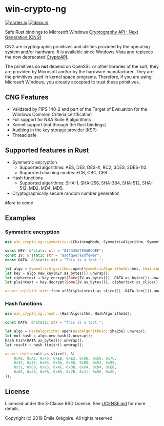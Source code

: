 # win-crypto-ng

[![crates.io](https://img.shields.io/crates/v/win-crypto-ng.svg)](https://crates.io/crates/win-crypto-ng)
[![docs.rs](https://docs.rs/win-crypto-ng/badge.svg)](https://docs.rs/crate/win-crypto-ng)

Safe Rust bindings to Microsoft Windows
[Cryptography API : Next Generation (CNG)](https://docs.microsoft.com/en-us/windows/win32/seccng/cng-portal)

CNG are cryptographic primitives and utilities provided by the operating system and/or hardware. It is available since
Windows Vista and replaces the now deprecated
[CryptoAPI](https://docs.microsoft.com/fr-fr/windows/win32/seccrypto/cryptography-portal).

The primitives do **not** depend on OpenSSL or other libraries of the sort, they are provided by Microsoft and/or by
the hardware manufacturer. They are the primitives used in kernel space programs. Therefore, if you are using Microsoft
Windows, you already accepted to trust these primitives.

## CNG Features

- Validated by FIPS 140-2 and part of the Target of Evaluation for the Windows Common Criteria certification
- Full support for NSA Suite B algorithms
- Kernel support (not through the Rust bindings)
- Auditing in the key storage provider (KSP)
- Thread safe

## Supported features in Rust
- Symmetric encryption
  - Supported algorithms: AES, DES, DES-X, RC2, 3DES, 3DES-112.
  - Supported chaining modes: ECB, CBC, CFB.
- Hash functions
  - Supported algorithms: SHA-1, SHA-256, SHA-384, SHA-512, SHA-512, MD2, MD4, MD5.
- Cryptographically secure random number generation

*More to come*

## Examples

### Symmetric encryption

```rust
use win_crypto_ng::symmetric::{ChainingMode, SymmetricAlgorithm, SymmetricAlgorithmId};

const KEY: &'static str = "0123456789ABCDEF";
const IV: &'static str = "asdfqwerasdfqwer";
const DATA: &'static str = "This is a test.";

let algo = SymmetricAlgorithm::open(SymmetricAlgorithmId::Aes, ChainingMode::Cbc).unwrap();
let key = algo.new_key(KEY.as_bytes()).unwrap();
let ciphertext = key.encrypt(Some(IV.as_bytes()), DATA.as_bytes()).unwrap();
let plaintext = key.decrypt(Some(IV.as_bytes()), ciphertext.as_slice()).unwrap();

assert_eq!(std::str::from_utf8(&plaintext.as_slice()[..DATA.len()]).unwrap(), DATA);
```

### Hash functions

```rust
use win_crypto_ng::hash::{HashAlgorithm, HashAlgorithmId};

const DATA: &'static str = "This is a test.";

let algo = HashAlgorithm::open(HashAlgorithmId::Sha256).unwrap();
let mut hash = algo.new_hash().unwrap();
hash.hash(DATA.as_bytes()).unwrap();
let result = hash.finish().unwrap();

assert_eq!(result.as_slice(), &[
    0xA8, 0xA2, 0xF6, 0xEB, 0xE2, 0x86, 0x69, 0x7C,
    0x52, 0x7E, 0xB3, 0x5A, 0x58, 0xB5, 0x53, 0x95,
    0x32, 0xE9, 0xB3, 0xAE, 0x3B, 0x64, 0xD4, 0xEB,
    0x0A, 0x46, 0xFB, 0x65, 0x7B, 0x41, 0x56, 0x2C,
]);
```

## License

Licensed under the 3-Clause BSD License. See [LICENSE.md](LICENSE.md) for more details.

Copyright (c) 2019 Émile Grégoire. All rights reserved.
